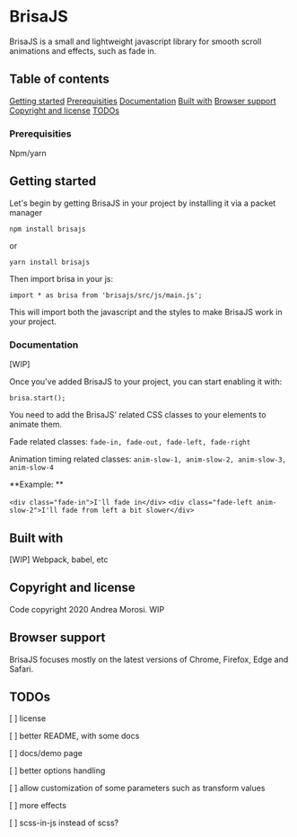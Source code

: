 # BrisaJS

BrisaJS is a small and lightweight javascript library for smooth scroll animations and effects, such as fade in.

## Table of contents

[Getting started](#getting-started)
[Prerequisities](#prerequisities)
[Documentation](#documentation)
[Built with](#built-with)
[Browser support](#browser-support)
[Copyright and license](#copyright-and-license)
[TODOs](#todos)

### Prerequisities

Npm/yarn

## Getting started

Let's begin by getting BrisaJS in your project by installing it via a packet manager

`npm install brisajs`

or

`yarn install brisajs`

Then import brisa in your js:

`import * as brisa from 'brisajs/src/js/main.js';`

This will import both the javascript and the styles to make BrisaJS work in your project.

### Documentation

[WIP]

Once you've added BrisaJS to your project, you can start enabling it with:

`brisa.start();`

You need to add the BrisaJS' related CSS classes to your elements to animate them.

Fade related classes: `fade-in, fade-out, fade-left, fade-right`

Animation timing related classes: `anim-slow-1, anim-slow-2, anim-slow-3, anim-slow-4`

**Example: **

`<div class="fade-in">I'll fade in</div>`
`<div class="fade-left anim-slow-2">I'll fade from left a bit slower</div>`

## Built with

[WIP] Webpack, babel, etc

## Copyright and license

Code copyright 2020 Andrea Morosi. WIP

## Browser support

BrisaJS focuses mostly on the latest versions of Chrome, Firefox, Edge and Safari.

## TODOs

[ ] license

[ ] better README, with some docs

[ ] docs/demo page

[ ] better options handling

[ ] allow customization of some parameters such as transform values

[ ] more effects

[ ] scss-in-js instead of scss?